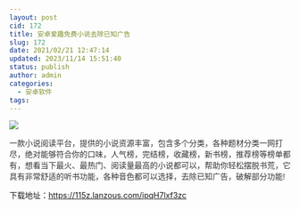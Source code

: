 ```yaml
---
layout: post
cid: 172
title: 安卓爱趣免费小说去除已知广告
slug: 172
date: 2021/02/21 12:47:14
updated: 2023/11/14 15:51:40
status: publish
author: admin
categories: 
  - 安卓软件
tags: 
---
```



<div alt="潮男心博客 www.cnx0.com" >
				<p><img src="https://www.115z.com/edit/php/upload/20210221/16138476292751.jpg"></p>
<p><span style="color: rgb(51, 51, 51); font-family: Arial, 微软雅黑, sans-serif;">一款小说阅读平台，提供的小说资源丰富，包含多个分类，各种题材分类一网打尽，绝对能够符合你的口味，人气榜，完结榜，收藏榜，新书榜，推荐榜等榜单都有，想看当下最火、最热门、阅读量最高的小说都可以，帮助你轻松摆脱书荒，它具有非常舒适的听书功能，各种音色都可以选择，去除已知广告，破解部分功能!</span></p>
<p>下载地址：<a href="https://115z.lanzous.com/ipqH7lxf3zc">https://115z.lanzous.com/ipqH7lxf3zc</a> </p>			</div>
			